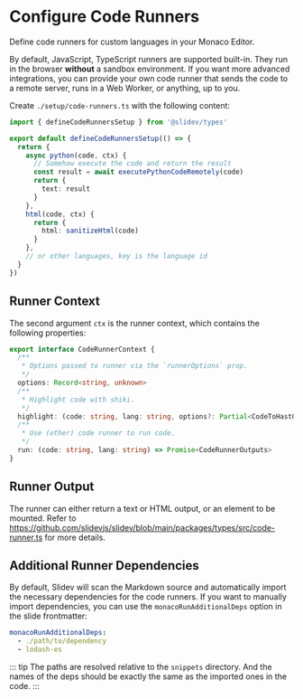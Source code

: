 # Configure Code Runners

<Environment type="client" />

Define code runners for custom languages in your Monaco Editor.

By default, JavaScript, TypeScript runners are supported built-in. They run in the browser **without** a sandbox environment. If you want more advanced integrations, you can provide your own code runner that sends the code to a remote server, runs in a Web Worker, or anything, up to you.

Create `./setup/code-runners.ts` with the following content:

```ts twoslash
import { defineCodeRunnersSetup } from '@slidev/types'

export default defineCodeRunnersSetup(() => {
  return {
    async python(code, ctx) {
      // Somehow execute the code and return the result
      const result = await executePythonCodeRemotely(code)
      return {
        text: result
      }
    },
    html(code, ctx) {
      return {
        html: sanitizeHtml(code)
      }
    },
    // or other languages, key is the language id
  }
})
```

## Runner Context

The second argument `ctx` is the runner context, which contains the following properties:

```ts twoslash
export interface CodeRunnerContext {
  /**
   * Options passed to runner via the `runnerOptions` prop.
   */
  options: Record<string, unknown>
  /**
   * Highlight code with shiki.
   */
  highlight: (code: string, lang: string, options?: Partial<CodeToHastOptions>) => string
  /**
   * Use (other) code runner to run code.
   */
  run: (code: string, lang: string) => Promise<CodeRunnerOutputs>
}
```

## Runner Output

The runner can either return a text or HTML output, or an element to be mounted. Refer to https://github.com/slidevjs/slidev/blob/main/packages/types/src/code-runner.ts for more details.

## Additional Runner Dependencies

By default, Slidev will scan the Markdown source and automatically import the necessary dependencies for the code runners. If you want to manually import dependencies, you can use the `monacoRunAdditionalDeps` option in the slide frontmatter:

```yaml
monacoRunAdditionalDeps:
  - ./path/to/dependency
  - lodash-es
```

::: tip
The paths are resolved relative to the `snippets` directory. And the names of the deps should be exactly the same as the imported ones in the code.
:::
